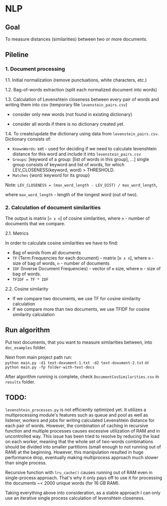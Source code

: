 # NLP

## Goal
To measure distances (similarities) between two or more documents.

## Pileline
### 1. Document processing

1.1. Initial normalization (remove punctuations, white characters, etc.)

1.2. Bag-of-words extraction (split each normalized document into words)

1.3. Calculation of Levenshtein closeness between every pair of words and writing them into csv (temporary file `levenstein_pairs.csv`)

* consider only new words (not found in existing dictionary)

* consider all words if there is no dictionary created yet.

1.4. To create/update the dictionary using data from `levenstein_pairs.csv`.
Dictionary consists of:

* `KnownWords`: set - used for deciding if we need to calculate levenshtein distance for this word
and include it into `levenstein_pairs.csv`
* `Groups`: [keyword of a group: [list of words in this group], ...] single group consists of keyword
and list of words, for which LEV_CLOSENESS(keyword, word) > THRESHOLD.
* `Matches` {word: keyword for its group}

Note: `LEV_CLOSENESS = (max_word_length - LEV_DIST) / max_word_length`,

where `max_word_length` - length of the longest word (out of two).

### 2. Calculation of document similarities
The output is matrix [`n x n`] of cosine similarities, where `n` - number of documents that we compare.

2.1. Metrics

In order to calculate cosine similarities we have to find:
* Bag of words from all documents
* `TF` (Term Frequencies for each document) - matrix [`m x n`], where `m` - size of bag of words, `n` - number of documents
* `IDF` (Inverse Document Frequencies) - vector of `m` size, where `m` - size of bag of words.
* `TFIDF = TF * IDF`

2.2. Cosine similarity
* If we compare two documents, we use TF for cosine similarity calculation 
* If we compare more than two documents, we use TFIDF for cosine similarity calculation

## Run algorithm
Put text documents, that you want to measure similarities between, into `doc_examples` folder.

Next from main project path run: <br>
`python main.py -d1 text-doxument-1.txt -d2 text-doxument-2.txt` or <br>
`python main.py -fp folder-with-text-docs`

After algorithm running is complete, check `DocumentCosSimilarities.csv` in `results` folder.


## TODO: 
`levenshtein_processes.py` is not efficiently optimized yet.
It utilizes a multiprocessing module's features such as queue and pool as well as 
listener, workers and jobs for writing calculated Levenshtein distance for each pair of words.
However, the combination of caching in recursive function and multiple processes causes 
excessive utilization of RAM and in uncontrolled way. This issue has been tried to resolve by
reducing the load on each worker, meaning that the whole set of two-words combinations 
should be divided into smaller partitions (small enough to not running out of RAM) at the beginning. 
However, this manipulation resulted in huge performance drop, eventually making multiprocess approach much 
slower than single process.

Recursive function with `lru_cache()` causes running out of RAM even in single-process approach. That's why it only
pays off to use it for processing the documents ~< 2000 unique words (for 16 GB RAM).

Taking everything above into consideration, as a stable approach I can only use an iterative
single process calculation of levenshtein closeness.